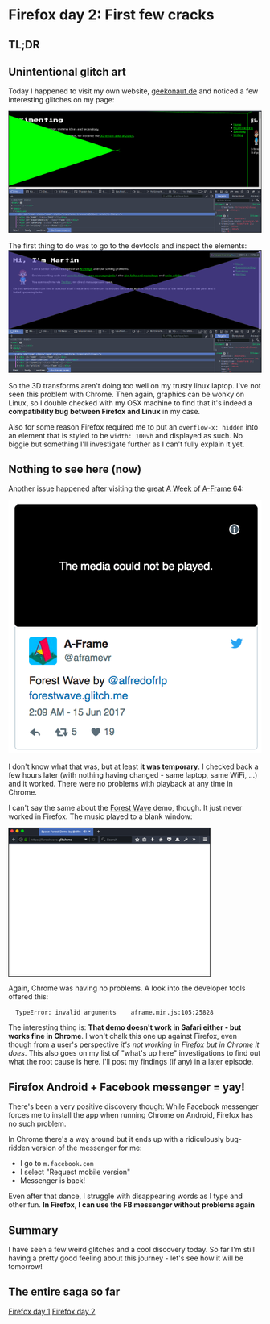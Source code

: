 <!-- Firefox day 2: First few cracks -->

# Firefox day 2: First few cracks

## TL;DR

## Unintentional glitch art

Today I happened to visit my own website, [geekonaut.de](http://geekonaut.de) and noticed a few interesting glitches on my page:

![](../images/post-images/firefox/firefox-day2-4.png)

The first thing to do was to go to the devtools and inspect the elements:
![](../images/post-images/firefox/firefox-day2-3.png)

So the 3D transforms aren't doing too well on my trusty linux laptop. I've not seen this problem with Chrome. Then again, graphics can be wonky on Linux, so I double checked with my OSX machine to find that it's indeed a **compatibility bug between Firefox and Linux** in my case.

Also for some reason Firefox required me to put an `overflow-x: hidden` into an element that is styled to be `width: 100vh` and displayed as such. No biggie but something I'll investigate further as I can't fully explain it yet.

## Nothing to see here (now)

Another issue happened after visiting the great [A Week of A-Frame 64](https://aframe.io/blog/awoa-64/):

![](../images/post-images/firefox/firefox-day2-1.png)

I don't know what that was, but at least **it was temporary**. I checked back a few hours later (with nothing having changed - same laptop, same WiFi, ...) and it worked. There were no problems with playback at any time in Chrome.

I can't say the same about the [Forest Wave](https://forestwave.glitch.me) demo, though. It just never worked in Firefox. The music played to a blank window:

<div style="border: 1px solid black; width: 400px;">
  <img src="../images/post-images/firefox/firefox-day2-2.png" width="400px">
</div>

Again, Chrome was having no problems. A look into the developer tools offered this:

```
  TypeError: invalid arguments    aframe.min.js:105:25828
```

The interesting thing is: **That demo doesn't work in Safari either - but works fine in Chrome**.
I won't chalk this one up against Firefox, even though from a user's perspective _it's not working in Firefox but in Chrome it does_. This also goes on my list of "what's up here" investigations to find out what the root cause is here. I'll post my findings (if any) in a later episode.

## Firefox Android + Facebook messenger = yay!

There's been a very positive discovery though: While Facebook messenger forces me to install the app when running Chrome on Android, Firefox has no such problem.

In Chrome there's a way around but it ends up with a ridiculously bug-ridden version of the messenger for me:

- I go to `m.facebook.com`
- I select "Request mobile version"
- Messenger is back!

Even after that dance, I struggle with disappearing words as I type and other fun.
**In Firefox, I can use the FB messenger without problems again**

## Summary

I have seen a few weird glitches and a cool discovery today. So far I'm still having a pretty good feeling about this journey - let's see how it will be tomorrow!

## The entire saga so far

[Firefox day 1](2017-06-14-my-firefox-month-day-1)
[Firefox day 2](2017-06-15-firefox-day-2-first-few-cracks)